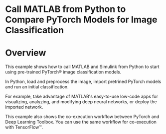 # Call MATLAB from Python to Compare PyTorch Models for Image Classification
# Overview


This example shows how to call MATLAB and Simulink from Python to start using pre-trained PyTorch® image classification models. 

In Python, load and preprocess the image, import pretrined PyTorch models and run an initial classification. 

For example, take advantage of MATLAB's easy-to-use low-code apps for visualizing, analyzing, and modifying deep neural networks, or deploy the imported network.

This example also shows the co-execution workflow between PyTorch and Deep Learning Toolbox. You can use the same workflow for co-execution with TensorFlow™.
